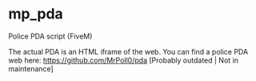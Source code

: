 # mp_pda

Police PDA script (FiveM)

The actual PDA is an HTML iframe of the web.
You can find a police PDA web here: https://github.com/MrPoll0/pda
[Probably outdated | Not in maintenance]
